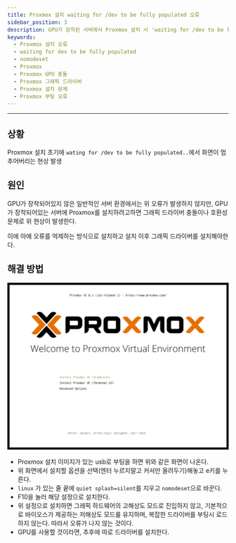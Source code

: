 ```yaml
---
title: Proxmox 설치 waiting for /dev to be fully populated 오류
sidebar_position: 3
description: GPU가 장착된 서버에서 Proxmox 설치 시 'waiting for /dev to be fully populated' 단계에서 멈추는 문제를 해결하는 방법을 설명합니다. nomodeset 옵션을 통해 그래픽 드라이버 충돌을 방지하고 설치를 완료할 수 있습니다.
keywords:
  - Proxmox 설치 오류
  - waiting for dev to be fully populated
  - nomodeset
  - Proxmox
  - Proxmox GPU 충돌
  - Proxmox 그래픽 드라이버
  - Proxmox 설치 문제
  - Proxmox 부팅 오류
---
```

---
## 상황

Proxmox 설치 초기에 `wating for /dev to be fully populated..`에서 화면이 멈추어버리는 현상 발생

## 원인

GPU가 장착되어있지 않은 일반적인 서버 환경에서는 위 오류가 발생하지 않지만, GPU가 장착되어있는 서버에 Proxmox를 설치하려고하면 그래픽 드라이버 충돌이나 호환성 문제로 위 현상이 발생한다.

이에 아예 오류를 억제하는 방식으로 설치하고 설치 이후 그래픽 드라이버를 설치해야한다.

## 해결 방법

![proxmox-install-error1](./assets/pve-install-error1.png)

- Proxmox 설치 이미지가 있는 usb로 부팅을 하면 위와 같은 화면이 나온다.
- 위 화면에서 설치할 옵션을 선택(엔터 누르지말고 커서만 올려두기)해놓고 e키를 누른다.
- `linux` 가 있는 줄 끝에 `quiet splash=silent`를 지우고 `nomodeset`으로 바꾼다.
- F10을 눌러 해당 설정으로 설치한다.
- 위 설정으로 설치하면 그래픽 하드웨어의 고해상도 모드로 진입하지 않고, 기본적으로 바이오스가 제공하는 저해상도 모드룰 유지하며, 복잡한 드라이버를 부팅시 로드하지 않는다. 따라서 오류가 나지 않는 것이다.
- GPU를 사용할 것이라면, 추후에 따로 드라이버를 설치한다.